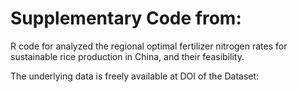 # Supplementary Code from:
 R code for analyzed the regional optimal fertilizer nitrogen rates for sustainable rice production in China, and their feasibility.
 
 The underlying data is freely available at DOI of the Dataset:
